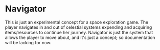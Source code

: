 Navigator
===

This is just an experimental concept for a space exploration game. The player navigates in and out of celestial systems expending and acquiring items/resources to continue her journey. Navigator is just the system that allows the player to move about, and it's just a concept; so documentation will be lacking for now. 